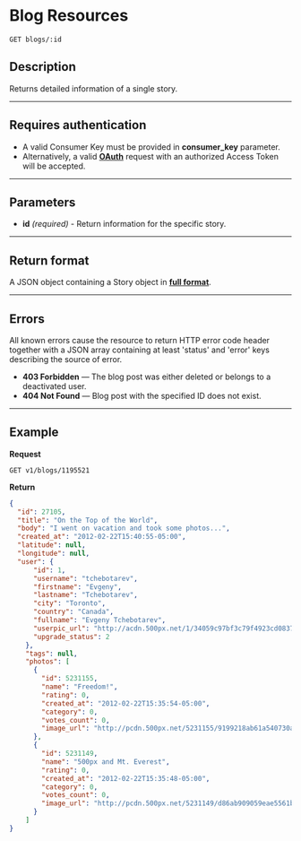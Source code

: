 # Blog Resources

    GET blogs/:id

## Description
Returns detailed information of a single story.

***

## Requires authentication
* A valid Consumer Key must be provided in **consumer_key** parameter.
* Alternatively, a valid **[OAuth][]** request with an authorized Access Token will be accepted.

***

## Parameters

- **id** _(required)_ - Return information for the specific story.

***

## Return format
A JSON object containing a Story object in **[full format][]**.

***

## Errors
All known errors cause the resource to return HTTP error code header together with a JSON array containing at least 'status' and 'error' keys describing the source of error.

- **403 Forbidden** — The blog post was either deleted or belongs to a deactivated user.
- **404 Not Found** — Blog post with the specified ID does not exist.

***

## Example
**Request**

    GET v1/blogs/1195521

**Return**
``` json
{
  "id": 27105,
  "title": "On the Top of the World",
  "body": "I went on vacation and took some photos...",
  "created_at": "2012-02-22T15:40:55-05:00",
  "latitude": null,
  "longitude": null,
  "user": {
      "id": 1,
      "username": "tchebotarev",
      "firstname": "Evgeny",
      "lastname": "Tchebotarev",
      "city": "Toronto",
      "country": "Canada",
      "fullname": "Evgeny Tchebotarev",
      "userpic_url": "http://acdn.500px.net/1/34059c97bf3c79f4923cd083756e6a8d726fa956/1.jpg?64",
      "upgrade_status": 2
    },
    "tags": null,
    "photos": [
      {
        "id": 5231155,
        "name": "Freedom!",
        "rating": 0,
        "created_at": "2012-02-22T15:35:54-05:00",
        "category": 0,
        "votes_count": 0,
        "image_url": "http://pcdn.500px.net/5231155/9199218ab61a540730a06a8d7e63726bf6fc7411/4.jpg"
      },
      {
        "id": 5231149,
        "name": "500px and Mt. Everest",
        "rating": 0,
        "created_at": "2012-02-22T15:35:48-05:00",
        "category": 0,
        "votes_count": 0,
        "image_url": "http://pcdn.500px.net/5231149/d86ab909059eae5561bf837c1004a37c9764fdd3/4.jpg"
      }
    ]
}
```

[OAuth]: https://github.com/500px/api-documentation/tree/master/authentication
[full format]: https://github.com/500px/api-documentation/blob/master/basics/formats_and_terms.md#full-format
